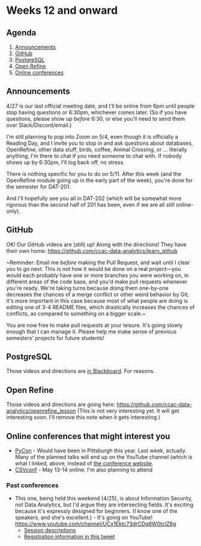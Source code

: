 # Weeks 12 and onward

## Agenda
1. [Announcements](#announcements)
1. [GitHub](#github)
1. [PostgreSQL](#postgres)
1. [Open Refine](#refine)
1. [Online conferences](#conferences)

## <span id="announcements">Announcements</span>

4/27 is our last official meeting date, and I'll be online from 6pm until people stop having questions or 6:30pm, whichever comes later. (So if you have questions, please show up _before_ 6:30, or else you'll need to send them over Slack/Discord/email.) 

I'm still planning to pop into Zoom on 5/4, even though it is officially a Reading Day, and I invite you to stop in and ask questions about databases, OpenRefine, other data stuff, birds, coffee, Animal Crossing, or ... literally anything, I'm there to chat if you need someone to chat with. If nobody shows up by 6:30pm, I'll log back off, no stress. 

There is nothing specific for you to do on 5/11. After this week (and the OpenRefine module going up in the early part of the week), you're done for the semester for DAT-201.

And I'll hopefully see you all in DAT-202 (which will be somewhat more rigorous than the second half of 201 has been, even if we are all still online-only). 

## <span id="github">GitHub </span>

OK! Our GitHub videos are (still) up! Along with the directions! They have their own home:
https://github.com/ccac-data-analytics/learn_github 

~Reminder: Email me _before_ making the Pull Request, and wait until I clear you to go next. This is not how it would be done on a real project&mdash;you would each probably have one or more branches you were working on, in different areas of the code base, and you'd make pull requests whenever you're ready. We're taking turns because doing them one-by-one decreases the chances of a merge conflict or other weird behavior by Git; it's more important in this case because most of what people are doing is editing one of 3-4 README files, which drastically increases the chances of conflicts, as compared to something on a bigger scale.~

You are now free to make pull requests at your leisure. It's going slowly enough that I can manage it. Please help me make sense of previous semesters' projects for future students! 

## <span id="postgres">PostgreSQL

Those videos and directions are [in Blackboard](https://courses.ccac.edu/webapps/blackboard/content/listContentEditable.jsp?content_id=_6801485_1&course_id=_48720_1). For reasons. 

## <span id="refine">Open Refine</span>

Those videos and directions are going here: https://github.com/ccac-data-analytics/openrefine_lesson (This is not very interesting yet. It will get interesting soon. I'll remove this note when it gets interesting.)

## <span id="conferences">Online conferences that might interest you</span>

* [PyCon](https://www.youtube.com/channel/UCMjMBMGt0WJQLeluw6qNJuA) - Would have been in Pittsburgh this year. Last week, actually. Many of the planned talks will end up on the YouTube channel (which is what I linked, above, instead of [the conference website](https://us.pycon.org/2020/). 
* [CSVconf](https://csvconf.com/) - May 13-14 online. I'm also planning to attend

### Past conferences

* This one, being held this weekend (4/25), is about Information Security, not Data Analytics, but I'd argue they are intersecting fields. It's exciting because it's expressly designed for beginners. (I know one of the speakers, and she's excellent.) - It's going on YouTube! https://www.youtube.com/channel/UCx1Ektc73drCDq6W0tclZ8g 
	* [Session descriptions](https://docs.google.com/document/d/1bfJFemJpy5W69YZze5NgbKf2E37NqXburzCj4P6Ahiw/edit?usp=sharing)
	* [Registration information in this tweet](https://twitter.com/IntroSecCon/status/1251723877228572673?s=20)